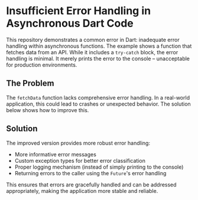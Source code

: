 # Insufficient Error Handling in Asynchronous Dart Code

This repository demonstrates a common error in Dart:  inadequate error handling within asynchronous functions.  The example shows a function that fetches data from an API. While it includes a `try-catch` block, the error handling is minimal.  It merely prints the error to the console – unacceptable for production environments.

## The Problem

The `fetchData` function lacks comprehensive error handling.  In a real-world application, this could lead to crashes or unexpected behavior. The solution below shows how to improve this.

## Solution

The improved version provides more robust error handling:
- More informative error messages
- Custom exception types for better error classification
- Proper logging mechanism (instead of simply printing to the console)
- Returning errors to the caller using the `Future`'s error handling

This ensures that errors are gracefully handled and can be addressed appropriately, making the application more stable and reliable.